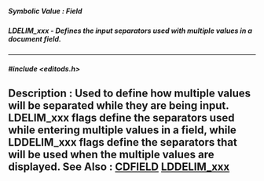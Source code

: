 ##### Symbolic Value : Field
##### LDELIM_xxx - Defines the input separators used with multiple values in a document field.
---
##### #include <editods.h>
**Description :**
Used to define  how multiple values will be separated while they are being 
input.  LDELIM_xxx flags define the separators used while entering multiple 
values in a field, while LDDELIM_xxx flags define the separators that will be 
used when the multiple values are displayed.
**See Also :**
[CDFIELD](D:/md_files/CDFIELD.md)
[LDDELIM_xxx](D:/md_files/LDDELIM_xxx.md)
---
